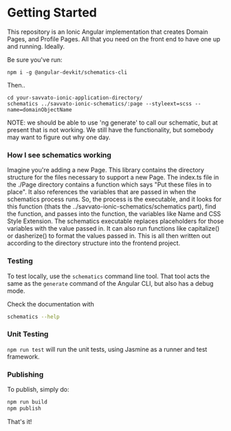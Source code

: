 # Getting Started 

This repository is an Ionic Angular implementation that creates Domain Pages, and Profile Pages. All that you need on the front end to have one up and running. Ideally. 

Be sure you've run:

```
npm i -g @angular-devkit/schematics-cli
```

Then..

```
cd your-savvato-ionic-application-directory/
schematics ../savvato-ionic-schematics/:page --styleext=scss --name=domainObjectName
```

NOTE: we should be able to use 'ng generate' to call our schematic, but at present that is not working. We still have the functionality, but somebody may want to figure out why one day.


### How I see schematics working

Imagine you're adding a new Page. This library contains the directory structure for the files necessary to support a new Page. The index.ts file in the ./Page directory contains a function which says "Put these files in to place". It also references the variables that are passed in when the schematics process runs. So, the process is the executable, and it looks for this function (thats the ../savvato-ionic-schematics/schematics part), find the function, and passes into the function, the variables like Name and CSS Style Extension. The schematics executable replaces placeholders for those variables with the value passed in. It can also run functions like capitalize() or dasherize() to format the values passed in. This is all then written out according to the directory structure into the frontend project. 

### Testing

To test locally, use the `schematics` command line tool. That tool acts the same as the `generate` command of the Angular CLI, but also has a debug mode.

Check the documentation with

```bash
schematics --help
```

### Unit Testing

`npm run test` will run the unit tests, using Jasmine as a runner and test framework.

### Publishing

To publish, simply do:

```bash
npm run build
npm publish
```

That's it!


